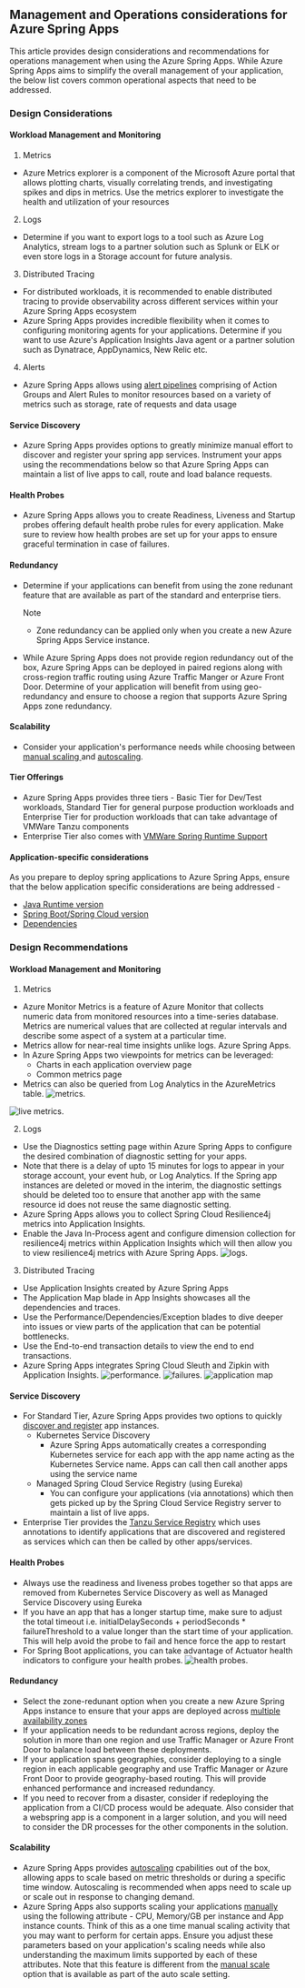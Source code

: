 <!-- Landing Zone Accelerator - Azure Spring App -Network Topology And Connectivity.MD v1 -->

## Management and Operations considerations for Azure Spring Apps

This article provides design considerations and recommendations for operations management when using the Azure Spring Apps. While Azure Spring Apps aims to simplify the overall management of your application, the below list covers common operational aspects that need to be addressed.

### Design Considerations

#### Workload Management and Monitoring

1. Metrics
- Azure Metrics explorer is a component of the Microsoft Azure portal that allows plotting charts, visually correlating trends, and investigating spikes and dips in metrics. Use the metrics explorer to investigate the health and utilization of your resources
2. Logs
- Determine if you want to export logs to a tool such as Azure Log Analytics, stream logs to a partner solution such as Splunk or ELK or even store logs in a Storage account for future analysis. 
3. Distributed Tracing  
- For distributed workloads, it is recommended to enable distributed tracing to provide observability across different services within your Azure Spring Apps ecosystem
- Azure Spring Apps provides incredible flexibility when it comes to configuring monitoring agents for your applications. Determine if you want to use Azure's Application Insights Java agent or a partner solution such as Dynatrace, AppDynamics, New Relic etc.
4. Alerts
- Azure Spring Apps allows using [alert pipelines](https://learn.microsoft.com/en-us/azure/spring-apps/tutorial-alerts-action-groups) comprising of Action Groups and Alert Rules to monitor resources based on a variety of metrics such as storage, rate of requests and data usage

#### Service Discovery
- Azure Spring Apps provides options to greatly minimize manual effort to discover and register your spring app services. Instrument your apps using the recommendations below so that Azure Spring Apps can maintain a list of live apps to call, route and load balance requests.

#### Health Probes
- Azure Spring Apps allows you to create Readiness, Liveness and Startup probes offering default health probe rules for every application. Make sure to review how health probes are set up for your apps to ensure graceful termination in case of failures.

#### Redundancy
- Determine if your applications can benefit from using the zone redunant feature that are available as part of the standard and enterprise tiers.
  > [!NOTE]
  >- Zone redundancy can be applied only when you create a new Azure Spring Apps Service instance.

- While Azure Spring Apps does not provide region redundancy out of the box, Azure Spring Apps can be deployed in paired regions along with cross-region traffic routing using Azure Traffic Manger or Azure Front Door. Determine of your application will benefit from using geo-redundancy and ensure to choose a region that supports Azure Spring Apps zone redundancy.

#### Scalability
- Consider your application's performance needs while choosing between [manual scaling ](https://learn.microsoft.com/en-us/azure/spring-apps/how-to-scale-manual) and [autoscaling](https://learn.microsoft.com/en-us/azure/spring-apps/how-to-setup-autoscale).

#### Tier Offerings
   - Azure Spring Apps provides three tiers - Basic Tier for Dev/Test workloads, Standard Tier for general purpose production workloads and Enterprise Tier for production workloads that can take advantage of VMWare Tanzu components
   - Enterprise Tier also comes with [VMWare Spring Runtime Support](https://learn.microsoft.com/en-us/azure/spring-apps/faq?pivots=programming-language-java#how-do-i-get-vmware-spring-runtime-support-enterprise-tier-only)


#### Application-specific considerations
As you prepare to deploy spring applications to Azure Spring Apps, ensure that the below application specific considerations are being addressed -

- [Java Runtime version](https://learn.microsoft.com/en-us/azure/spring-apps/faq?pivots=programming-language-java#which-versions-of-java-runtime-are-supported-in-azure-spring-apps)
- [Spring Boot/Spring Cloud version](https://learn.microsoft.com/en-us/azure/spring-apps/how-to-prepare-app-deployment?tabs=basic-standard-tier&pivots=programming-language-java#spring-boot-and-spring-cloud-versions)
- [Dependencies](https://learn.microsoft.com/en-us/azure/spring-apps/how-to-prepare-app-deployment?tabs=basic-standard-tier&pivots=programming-language-java#dependencies-for-spring-boot-version-24252627)


### Design Recommendations

#### Workload Management and Monitoring

1. Metrics
- Azure Monitor Metrics is a feature of Azure Monitor that collects numeric data from monitored resources into a time-series database. Metrics are numerical values that are collected at regular intervals and describe some aspect of a system at a particular time.
- Metrics allow for near-real time insights unlike logs. Azure Spring Apps.
- In Azure Spring Apps two viewpoints for metrics can be leveraged:
  - Charts in each application overview page
  - Common metrics page
- Metrics can also be queried from Log Analytics in the AzureMetrics table.
![metrics.](../docs/Design-Areas/images/monitoring-metrics.jpg)

![live metrics.](docs/Design-Areas/images/monitoring-live-metrics.jpg)

2. Logs
- Use the Diagnostics setting page within Azure Spring Apps to configure the desired combination of diagnostic setting for your apps.
- Note that there is a delay of upto 15 minutes for logs to appear in your storage account, your event hub, or Log Analytics. If the Spring app instances are deleted or moved in the interim, the diagnostic settings should be deleted too to ensure that another app with the same resource id does not reuse the same diagnostic setting.
- Azure Spring Apps allows you to collect Spring Cloud Resilience4j metrics into Application Insights.
- Enable the Java In-Process agent and configure dimension collection for resilience4j metrics within Application Insights which will then allow you to view resilience4j metrics with Azure Spring Apps.
![logs.](docs/Design-Areas/images/monitoring-logs.jpg)
3. Distributed Tracing
- Use Application Insights created by Azure Spring Apps 
-	The Application Map blade in App Insights showcases all the dependencies and traces.
-	Use the Performance/Dependencies/Exception blades to dive deeper into issues or view parts of the application that can be potential bottlenecks.
- Use the End-to-end transaction details to view the end to end transactions.
-	Azure Spring Apps integrates Spring Cloud Sleuth and Zipkin with Application Insights.
![performance.](docs/Design-Areas/images/monitoring-performance.jpg)
![failures.](docs/Design-Areas/images/monitoring-failures.jpg)
![application map](docs/Design-Areas/images/monitoring-application-map.jpg)


#### Service Discovery
- For Standard Tier, Azure Spring Apps provides two options to quickly [discover and register](https://learn.microsoft.com/en-us/azure/spring-apps/how-to-service-registration?pivots=programming-language-java) app instances.
  - Kubernetes Service Discovery
    - Azure Spring Apps automatically creates a corresponding Kubernetes service for each app with the app name acting as the Kubernetes Service name. Apps can call then call another apps using the service name
  - Managed Spring Cloud Service Registry (using Eureka)
    - You can configure your applications (via annotations) which then gets picked up by the Spring Cloud Service Registry server to maintain a list of live apps. 
- Enterprise Tier provides the [Tanzu Service Registry](https://learn.microsoft.com/en-us/azure/spring-apps/how-to-enterprise-service-registry) which uses annotations to identify applications that are discovered and registered as services which can then be called by other apps/services.

#### Health Probes
- Always use the readiness and liveness probes together so that apps are removed from Kubernetes Service Discovery as well as Managed Service Discovery using Eureka
- If you have an app that has a longer startup time, make sure to adjust the total timeout i.e. initialDelaySeconds + periodSeconds * failureThreshold to a value longer than the start time of your application. This will help avoid the probe to fail and hence force the app to restart
- For Spring Boot applications, you can take advantage of Actuator health indicators to configure your health probes. 
![health probes.](docs/Design-Areas/images/monitoring-health-probes.jpg)
#### Redundancy
- Select the zone-redunant option when you create a new Azure Spring Apps instance to ensure that your apps are deployed across [multiple availability zones](https://github.com/MicrosoftDocs/azure-docs/blob/main/articles/spring-apps/how-to-enable-redundancy-and-disaster-recovery.md#create-an-azure-spring-apps-instance-with-zone-redundancy-enabled)
- If your application needs to be redundant across regions, deploy the solution in more than one region and use Traffic Manager or Azure Front Door to balance load between these deployments.
- If your application spans geographies, consider deploying to a single region in each applicable geography and use Traffic Manager or Azure Front Door to provide geography-based routing. This will provide enhanced performance and increased redundancy.
- If you need to recover from a disaster, consider if redeploying the application from a CI/CD process would be adequate. Also consider that  a webspring app is a component in a larger solution, and you will need to consider the DR processes for the other components in the solution.

#### Scalability
- Azure Spring Apps provides [autoscaling](https://learn.microsoft.com/en-us/azure/spring-apps/how-to-setup-autoscale) cpabilities out of the box, allowing apps to scale based on metric thresholds or during a specific time window. Autoscaling is recommended when apps need to scale up or scale out in response to changing demand.
- Azure Spring Apps also supports scaling your applications [manually](https://learn.microsoft.com/en-us/azure/spring-apps/how-to-scale-manual) using the following attribute - CPU, Memory/GB per instance and App instance counts. Think of this as a one time manual scaling activity that you may want to perform for certain apps. Ensure you adjust these parameters based on your application's scaling needs while also understanding the maximum limits supported by each of these attributes. Note that this feature is different from the [manual scale](https://learn.microsoft.com/en-us/azure/spring-apps/how-to-setup-autoscale#set-up-autoscale-settings-for-your-application-in-the-azure-portal) option that is available as part of the auto scale setting. 
